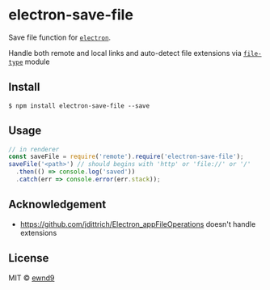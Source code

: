 # electron-save-file

Save file function for [`electron`](https://github.com/electron-userland/electron-prebuilt).

Handle both remote and local links and auto-detect file extensions via [`file-type`](https://github.com/sindresorhus/file-type) module

## Install

```
$ npm install electron-save-file --save
```

## Usage

```js
// in renderer
const saveFile = require('remote').require('electron-save-file');
saveFile('<path>') // should begins with 'http' or 'file://' or '/'
  .then(() => console.log('saved'))
  .catch(err => console.error(err.stack));
```

## Acknowledgement

- https://github.com/jdittrich/Electron_appFileOperations doesn't handle extensions

## License

MIT © [ewnd9](http://ewnd9.com)
